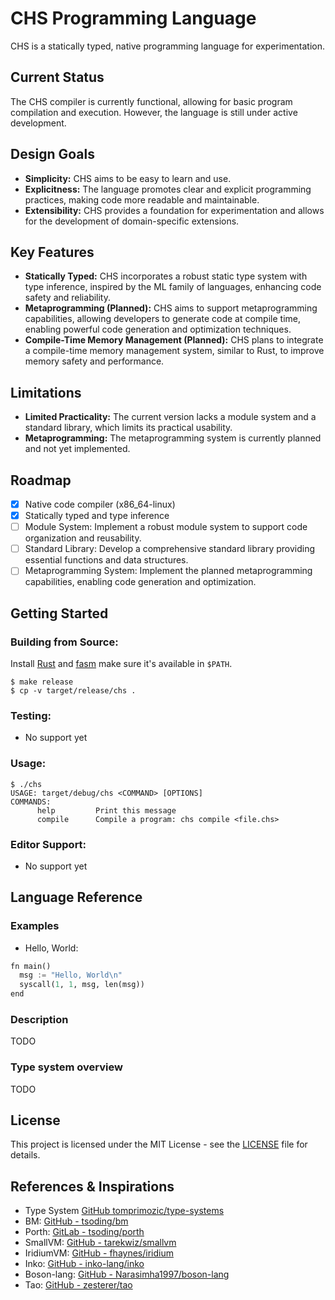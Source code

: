 # CHS Programming Language

CHS is a statically typed, native programming language for experimentation.

## Current Status

The CHS compiler is currently functional, allowing for basic program compilation and execution. However, the language is still under active development.

## Design Goals

- **Simplicity:** CHS aims to be easy to learn and use.
- **Explicitness:** The language promotes clear and explicit programming practices, making code more readable and maintainable.
- **Extensibility:** CHS provides a foundation for experimentation and allows for the development of domain-specific extensions.

## Key Features

- **Statically Typed:** CHS incorporates a robust static type system with type inference, inspired by the ML family of languages, enhancing code safety and reliability.
- **Metaprogramming (Planned):** CHS aims to support metaprogramming capabilities, allowing developers to generate code at compile time, enabling powerful code generation and optimization techniques.
- **Compile-Time Memory Management (Planned):** CHS plans to integrate a compile-time memory management system, similar to Rust, to improve memory safety and performance.

## Limitations

- **Limited Practicality:** The current version lacks a module system and a standard library, which limits its practical usability.
- **Metaprogramming:** The metaprogramming system is currently planned and not yet implemented.

## Roadmap

- [x] Native code compiler (x86_64-linux)
- [x] Statically typed and type inference
- [ ] Module System: Implement a robust module system to support code organization and reusability.
- [ ] Standard Library: Develop a comprehensive standard library providing essential functions and data structures.
- [ ] Metaprogramming System: Implement the planned metaprogramming capabilities, enabling code generation and optimization.

## Getting Started

### Building from Source:

Install [Rust](https://www.rust-lang.org/) and [fasm](https://flatassembler.net/) make sure it's available in `$PATH`.

```console
$ make release
$ cp -v target/release/chs .
```

### Testing:

- No support yet
        
### Usage:

```console
$ ./chs
USAGE: target/debug/chs <COMMAND> [OPTIONS]
COMMANDS:
      help         Print this message
      compile      Compile a program: chs compile <file.chs>
```

### Editor Support:

- No support yet

## Language Reference

### Examples

- Hello, World:
    
```chs
fn main()
  msg := "Hello, World\n"
  syscall(1, 1, msg, len(msg))
end
```
### Description    
  TODO 
### Type system overview 
  TODO

## License

This project is licensed under the MIT License - see the [LICENSE](LICENSE) file for details.

## References & Inspirations

- Type System [GitHub tomprimozic/type-systems](https://github.com/tomprimozic/type-systems)
- BM: [GitHub - tsoding/bm](https://github.com/tsoding/bm)
- Porth: [GitLab - tsoding/porth](https://gitlab.com/tsoding/porth)
- SmallVM: [GitHub - tarekwiz/smallvm](https://github.com/tarekwiz/smallvm)
- IridiumVM: [GitHub - fhaynes/iridium](https://github.com/fhaynes/iridium)
- Inko: [GitHub - inko-lang/inko](https://github.com/inko-lang/inko)
- Boson-lang: [GitHub - Narasimha1997/boson-lang](https://github.com/Narasimha1997/boson-lang)
- Tao: [GitHub - zesterer/tao](https://github.com/zesterer/tao)
